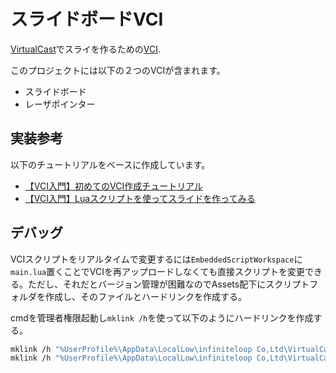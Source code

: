 # スライドボードVCI

[VirtualCast](https://virtualcast.jp/)でスライを作るための[VCI](https://virtualcast.jp/wiki/vci/top).

このプロジェクトには以下の２つのVCIが含まれます。
- スライドボード
- レーザポインター

## 実装参考

以下のチュートリアルをベースに作成しています。

- [【VCI入門】初めてのVCI作成チュートリアル](https://zenn.dev/koduki/articles/7fe5f37ec17071)
- [【VCI入門】Luaスクリプトを使ってスライドを作ってみる](https://zenn.dev/koduki/articles/2ec924d1f22a03)


## デバッグ

VCIスクリプトをリアルタイムで変更するには`EmbeddedScriptWorkspace`に`main.lua`置くことでVCIを再アップロードしなくても直接スクリプトを変更できる。ただし、それだとバージョン管理が困難なのでAssets配下にスクリプトフォルダを作成し、そのファイルとハードリンクを作成する。

cmdを管理者権限起動し`mklink /h`を使って以下のようにハードリンクを作成する。

```bash
mklink /h "%UserProfile%\AppData\LocalLow\infiniteloop Co,Ltd\VirtualCast\EmbeddedScriptWorkspace\スライドボード\main.lua"  "%userprofile%\git\vci-slideboard\Assets\MyAssets\Scripts\slide.lua"
mklink /h "%UserProfile%\AppData\LocalLow\infiniteloop Co,Ltd\VirtualCast\EmbeddedScriptWorkspace\LazerPointer\main.lua"  "%userprofile%\git\vci-slideboard\Assets\MyAssets\Scripts\lazer_pointer.lua"
```
